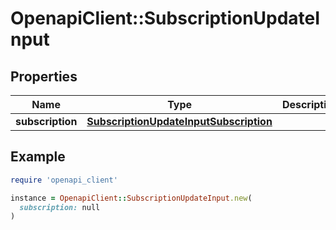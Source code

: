 # OpenapiClient::SubscriptionUpdateInput

## Properties

| Name | Type | Description | Notes |
| ---- | ---- | ----------- | ----- |
| **subscription** | [**SubscriptionUpdateInputSubscription**](SubscriptionUpdateInputSubscription.md) |  |  |

## Example

```ruby
require 'openapi_client'

instance = OpenapiClient::SubscriptionUpdateInput.new(
  subscription: null
)
```

